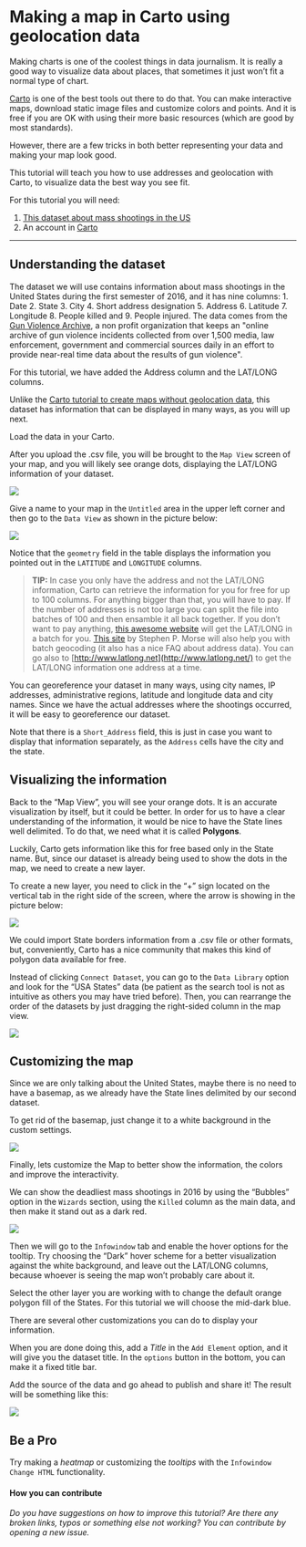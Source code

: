 # Making a map in Carto using geolocation data 

Making charts is one of the coolest things in data journalism. It is really a good way to visualize data about places, that sometimes it just won’t fit a normal type of chart. 

[Carto](https://voltdatalab.cartodb.com) is one of the best tools out there to do that. You can make interactive maps, download static image files and customize colors and points. And it is free if you are OK with using their more basic resources (which are good by most standards).

However, there are a few tricks in both better representing your data and making your map look good. 

This tutorial will teach you how to use addresses and geolocation with Carto, to visualize data the best way you see fit. 

For this tutorial you will need: 

1. [This dataset about mass shootings in the US](https://github.com/miguelpaz/jlab/blob/master/data/cartodb_mass_shootings_US.csv)
2. An account in [Carto](https://miguelpaz.carto.com)

___

## Understanding the dataset

The dataset we will use contains information about mass shootings in the United States during the first semester of 2016, and it has nine columns: 1. Date 2. State 3. City 4. Short address designation 5. Address 6. Latitude 7. Longitude 8. People killed and 9. People injured. The data comes from the [Gun Violence Archive](http://www.gunviolencearchive.org/reports/mass-shooting), a non profit organization that keeps an "online archive of gun violence incidents collected from over 1,500 media, law enforcement, government and commercial sources daily in an effort to provide  near-real time data about the results of gun violence".

For this tutorial, we have added the Address column and the LAT/LONG columns. 

Unlike the [Carto tutorial to create maps without geolocation data](https://github.com/miguelpaz/jlab/blob/master/cartodb_basics_tutorial.md), this dataset has information that can be displayed in many ways, as you will up next. 

Load the data in your Carto.

After you upload the .csv file, you will be brought to the `Map View` screen of your map, and you will likely see orange dots, displaying the LAT/LONG information of your dataset. 

![](https://github.com/miguelpaz/jlab/blob/master/images/map_cartodb_advanced_2.png?raw=true)

Give a name to your map in the `Untitled` area in the upper left corner and then go to the `Data View` as shown in the picture below: 

![](https://github.com/miguelpaz/jlab/blob/master/images/map_cartodb_advanced_1.png?raw=true)

Notice that the `geometry` field in the table displays the information you pointed out in the `LATITUDE` and `LONGITUDE` columns.

> **TIP:** In case you only have the address and not the LAT/LONG information, Carto can retrieve the information for you for free for up to 100 columns. For anything bigger than that, you will have to pay. If the number of addresses is not too large you can split the file into batches of 100 and then ensamble it all back together. If you don’t want to pay anything, [this awesome website](http://www.findlatitudeandlongitude.com/batch-geocode) will get the LAT/LONG in a batch for you. [This site](http://stevemorse.org/jcal/latlon.php) by Stephen P. Morse will also help you with batch geocoding (it also has a nice FAQ about address data). You can go also to [http://www.latlong.net](http://www.latlong.net/) to get the LAT/LONG information one address at a time. 

You can georeference your dataset in many ways, using city names, IP addresses, administrative regions, latitude and longitude data and city names. Since we have the actual addresses where the shootings occurred, it will be easy to georeference our dataset. 

Note that there is a `Short_Address` field, this is just in case you want to display that information separately, as the `Address` cells have the city and the state.

## Visualizing the information

Back to the “Map View”, you will see your orange dots. It is an accurate visualization by itself, but it could be better. In order for us to have a clear understanding of the information, it would be nice to have the State lines well delimited. To do that, we need what it is called **Polygons**.

Luckily, Carto gets information like this for free based only in the State name. But, since our dataset is already being used to show the dots in the map, we need to create a new layer.

To create a new layer, you need to click in the “+” sign located on the vertical tab in the right side of the screen, where the arrow is showing in the picture below: 

![](https://github.com/miguelpaz/jlab/blob/master/images/map_cartodb_advanced_3_arrow.png?raw=true)

We could import State borders information from a .csv file or other formats, but, conveniently, Carto has a nice community that makes this kind of polygon data available for free. 

Instead of clicking `Connect Dataset`, you can go to the `Data Library` option and look for the “USA States” data (be patient as the search tool is not as intuitive as others you may have tried before). Then, you can rearrange the order of the datasets by just dragging the right-sided column in the map view.

![](https://github.com/miguelpaz/jlab/blob/master/images/map_cartodb_advanced_4.png?raw=true)

## Customizing the map

Since we are only talking about the United States, maybe there is no need to have a basemap, as we already have the State lines delimited by our second dataset. 

To get rid of the basemap, just change it to a white background in the custom settings.

![](https://github.com/miguelpaz/jlab/blob/master/images/map_cartodb_advanced_5.png?raw=true)

Finally, lets customize the Map to better show the information, the colors and improve the interactivity. 

We can show the deadliest mass shootings in 2016 by using the “Bubbles” option in the `Wizards` section, using the `Killed` column as the main data, and then make it stand out as a dark red. 

![](https://github.com/miguelpaz/jlab/blob/master/images/map_cartodb_advanced_6.png?raw=true)

Then we will go to the `Infowindow` tab and enable the hover options for the tooltip. Try choosing the “Dark” hover scheme for a better visualization against the white background, and leave out the LAT/LONG columns, because whoever is seeing the map won’t probably care about it.

Select the other layer you are working with to change the default orange polygon fill of the States. For this tutorial we will choose the mid-dark blue.

There are several other customizations you can do to display your information. 

When you are done doing this, add a *Title* in the `Add Element` option, and it will give you the dataset title. In the `options` button in the bottom, you can make it a fixed title bar. 

Add the source of the data and go ahead to publish and share it! The result will be something like this:

![](https://github.com/miguelpaz/jlab/blob/master/images/map_cartodb_advanced_7.png?raw=true)



## Be a Pro

Try making a *heatmap* or customizing the *tooltips* with the `Infowindow Change HTML` functionality. 


#### How you can contribute 

*Do you have suggestions on how to improve this tutorial? Are there any broken links, typos or something else not working? You can contribute by opening a new issue.* 
